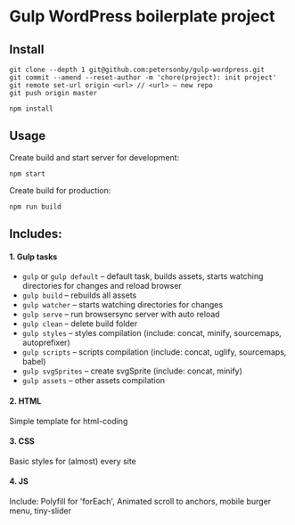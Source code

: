 # Gulp WordPress boilerplate project

## Install
```
git clone --depth 1 git@github.com:petersonby/gulp-wordpress.git
git commit --amend --reset-author -m 'chore(project): init project'
git remote set-url origin <url> // <url> – new repo
git push origin master

npm install
```

## Usage
Create build and start server for development:
```
npm start
```
Create build for production:
```
npm run build
```

## Includes:
#### 1. Gulp tasks
  * `gulp` or `gulp default` – default task, builds assets, starts watching directories for changes and reload browser
  * `gulp build` – rebuilds all assets
  * `gulp watcher` – starts watching directories for changes
  * `gulp serve` – run browsersync server with auto reload
  * `gulp clean` – delete build folder
  * `gulp styles` – styles compilation (include: concat, minify, sourcemaps, autoprefixer)
  * `gulp scripts` – scripts compilation (include: concat, uglify, sourcemaps, babel)
  * `gulp svgSprites` – create svgSprite (include: concat, minify)
  * `gulp assets` – other assets compilation
#### 2. HTML
  Simple template for html-coding
#### 3. CSS
  Basic styles for (almost) every site
#### 4. JS
  Include: Polyfill for 'forEach', Animated scroll to anchors, mobile burger menu, tiny-slider
